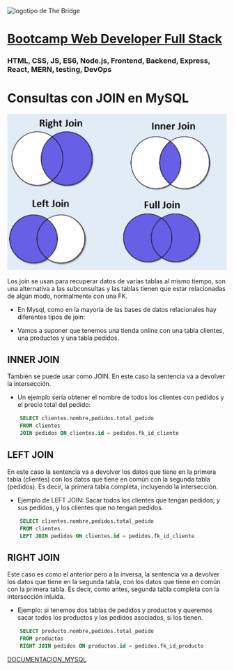 ![logotipo de The Bridge](https://user-images.githubusercontent.com/27650532/77754601-e8365180-702b-11ea-8bed-5bc14a43f869.png  "logotipo de The Bridge")


# [Bootcamp Web Developer Full Stack](https://www.thebridge.tech/bootcamps/bootcamp-fullstack-developer/)

### HTML, CSS,  JS, ES6, Node.js, Frontend, Backend, Express, React, MERN, testing, DevOps

# Consultas con JOIN en MySQL

![img](../../../assets/core/clase41/joins.png)

Los join se usan para recuperar datos de varias tablas al mismo tiempo, son una alternativa a las subconsultas y las tablas tienen que estar relacionadas de algún modo, normalmente con una FK.

- En Mysql, como en la mayoría de las bases de datos relacionales hay diferentes tipos de join:

- Vamos a suponer que tenemos una tienda online con una tabla clientes, una productos y una tabla pedidos.

## INNER JOIN 

También se puede usar como JOIN. En este caso la sentencia va a devolver la intersección. 

- Un ejemplo sería obtener el nombre de todos los clientes con pedidos y el precio total del pedido:

```SQL 
    SELECT clientes.nombre,pedidos.total_pedido
    FROM clientes
    JOIN pedidos ON clientes.id = pedidos.fk_id_cliente
```

## LEFT JOIN

En este caso la sentencia va a devolver los datos que tiene en la primera tabla (clientes) con los datos que tiene en común con la segunda tabla (pedidos). Es decir, la primera tabla completa, incluyendo la intersección.

- Ejemplo de LEFT JOIN:  Sacar todos los clientes que tengan pedidos, y sus pedidos, y los clientes que no tengan pedidos.

```SQL 
    SELECT clientes.nombre,pedidos.total_pedido
    FROM clientes
    LEFT JOIN pedidos ON clientes.id = pedidos.fk_id_cliente
```

## RIGHT JOIN 

Este caso es como el anterior pero a la inversa, la sentencia va a devolver los datos que tiene en la segunda tabla, con los datos que tiene en común con la primera tabla. Es decir, como antes, segunda tabla completa con la intersección inluida. 


- Ejemplo: si tenemos dos tablas de pedidos y productos y queremos sacar todos los productos y los pedidos asociados, si los tienen.

```SQL 
    SELECT producto.nombre,pedidos.total_pedido
    FROM productos
    RIGHT JOIN pedidos ON productos.id = pedidos.fk_id_producto
```

[DOCUMENTACION_MYSQL](https://dev.mysql.com/doc/refman/8.0/en/join.html)
